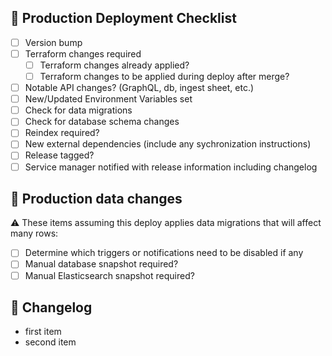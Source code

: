 ## :rocket: Production Deployment Checklist

- [ ] Version bump
- [ ] Terraform changes required
  - [ ] Terraform changes already applied?
  - [ ] Terraform changes to be applied during deploy after merge?
- [ ] Notable API changes? (GraphQL, db, ingest sheet, etc.)
- [ ] New/Updated Environment Variables set
- [ ] Check for data migrations
- [ ] Check for database schema changes
- [ ] Reindex required?
- [ ] New external dependencies (include any sychronization instructions)
- [ ] Release tagged?
- [ ] Service manager notified with release information including changelog

## :rotating_light: Production data changes

:warning: These items assuming this deploy applies data migrations that will affect many rows:

- [ ] Determine which triggers or notifications need to be disabled if any
- [ ] Manual database snapshot required?
- [ ] Manual Elasticsearch snapshot required?

## :open_book: Changelog

- first item
- second item